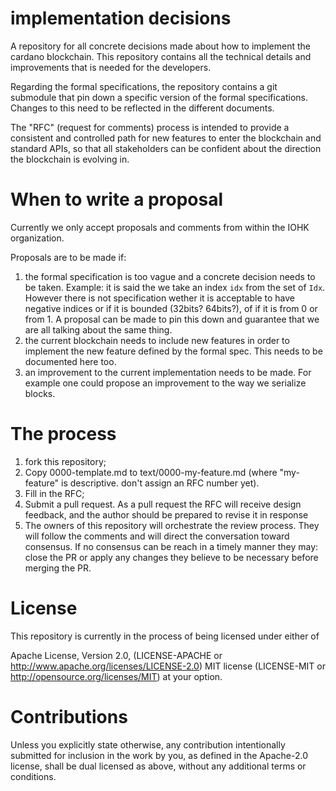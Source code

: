 # implementation decisions

A repository for all concrete decisions made about how to implement the
cardano blockchain. This repository contains all the technical details
and improvements that is needed for the developers.

Regarding the formal specifications, the repository contains a git submodule
that pin down a specific version of the formal specifications. Changes to
this need to be reflected in the different documents.

The "RFC" (request for comments) process is intended to provide a consistent
and controlled path for new features to enter the blockchain and standard
APIs, so that all stakeholders can be confident about the direction the
blockchain is evolving in.

# When to write a proposal

Currently we only accept proposals and comments from within the IOHK
organization.

Proposals are to be made if:

1. the formal specification is too vague and a concrete decision needs to be
   taken. Example: it is said the we take an index `idx` from the set of `Idx`.
   However there is not specification wether it is acceptable to have negative
   indices or if it is bounded (32bits? 64bits?), of if it is from 0 or from 1.
   A proposal can be made to pin this down and guarantee that we are all talking
   about the same thing.
2. the current blockchain needs to include new features in order to implement the
   new feature defined by the formal spec. This needs to be documented here too.
3. an improvement to the current implementation needs to be made. For example
   one could propose an improvement to the way we serialize blocks.

# The process

1. fork this repository;
2. Copy 0000-template.md to text/0000-my-feature.md (where "my-feature" is descriptive. don't assign an RFC number yet).
3. Fill in the RFC;
4. Submit a pull request. As a pull request the RFC will receive design feedback, and the author should be prepared to revise it in response
5. The owners of this repository will orchestrate the review process. They will follow
   the comments and will direct the conversation toward consensus. If no consensus can
   be reach in a timely manner they may: close the PR or apply any changes they believe
   to be necessary before merging the PR.

# License

This repository is currently in the process of being licensed under either of

Apache License, Version 2.0, (LICENSE-APACHE or http://www.apache.org/licenses/LICENSE-2.0)
MIT license (LICENSE-MIT or http://opensource.org/licenses/MIT)
at your option.

# Contributions

Unless you explicitly state otherwise, any contribution intentionally submitted for inclusion in the work by you, as defined in the Apache-2.0 license, shall be dual licensed as above, without any additional terms or conditions.
